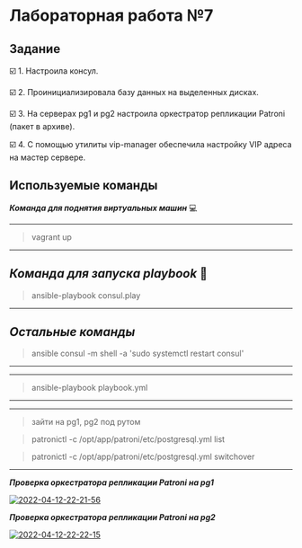 # Лабораторная работа №7

## Задание 
:ballot_box_with_check: 1. Настроила консул.

:ballot_box_with_check: 2. Проинициализировала  базу данных на выделенных дисках. 

:ballot_box_with_check: 3. На серверах pg1 и pg2 настроила оркестратор репликации Patroni (пакет в архиве).

:ballot_box_with_check: 4. С помощью утилиты vip-manager обеспечила настройку VIP адреса на мастер сервере. 

## Используемые команды 
***Команда для поднятия виртуальных машин***  :computer:

---
>vagrant up
---

***Команда для запуска playbook*** :book:
---
>ansible-playbook consul.play
---
***Остальные команды***
---
>ansible consul -m shell -a 'sudo systemctl restart consul'
---

---
>ansible-playbook playbook.yml
---

---
>зайти на pg1, pg2 под рутом

>patronictl -c /opt/app/patroni/etc/postgresql.yml list

>patronictl -c /opt/app/patroni/etc/postgresql.yml switchover
---
***Проверка оркестратора репликации Patroni на pg1***

<a href="https://ibb.co/9s6H8Fx"><img src="https://i.ibb.co/PwKGm72/2022-04-12-22-21-56.png" alt="2022-04-12-22-21-56" border="0"></a>

***Проверка оркестратора репликации Patroni на pg2***

<a href="https://ibb.co/sKcrwyc"><img src="https://i.ibb.co/tqn5s8n/2022-04-12-22-22-15.png" alt="2022-04-12-22-22-15" border="0"></a>
